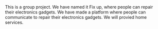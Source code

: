This is a group project. We have named it Fix up, where people can repair their electronics gadgets. We have made a platform where people can communicate to repair their electronics gadgets. We will provied home services.
